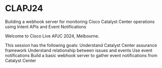 # CLAPJ24
Building a webhook server for monitoring Cisco Catalyst Center operations using Intent APIs and Event Notifications

Welcome to Cisco Live APJC 2024, Melbourne.

This session has the following goals:
Understand Catalyst Center assurance framework
Understand relationship between issues and events
Use event notifications
Build a basic webhook server to gather event notifications from Catalyst Center
